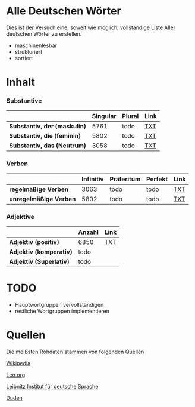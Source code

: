 # Alle Deutschen Wörter

Dies ist der Versuch eine, soweit wie möglich, vollständige Liste Aller deutschen Wörter zu erstellen.

- maschinenlesbar
- strukturiert
- sortiert 

# Inhalt

### Substantive 

<table>
  <thead>
    <tr>
      <th></th>
      <th><b>Singular</b></th>
      <th><b>Plural<b></th>
      <th><b>Link</b>
    </tr>
  </thead>
  <tbody>
    <tr>
      <td><b>Substantiv, der (maskulin)<b></td>
      <td>5761</td>
      <td>todo</td>
      <td><a href="https://github.com/cpos/AlleDeutschenWoerter/blob/main/Substantive/substantiv_singular_der.txt">TXT</a>
    </tr>
    <tr>
      <td><b>Substantiv, die (feminin)</b></td>
      <td>5802</td>
      <td>todo</td>
      <td><a href="https://github.com/cpos/AlleDeutschenWoerter/blob/main/Substantive/substantiv_singular_die.txt">TXT</a>
    </tr>
    <tr>
      <td><b>Substantiv, das (Neutrum)</b></td>
      <td>3058</td>
      <td>todo</td>
      <td><a href="https://github.com/cpos/AlleDeutschenWoerter/blob/main/Substantive/substantiv_singular_das.txt">TXT</a>
    </tr>
  </tbody>
</table>

### Verben 

<table>
  <thead>
    <tr>
      <th></th>
      <th><b>Infinitiv</b></th>
      <th><b>Präteritum<b></th>
      <th><b>Perfekt</b></th>
      <th><b>Link</b></th>
    </tr>
  </thead>
  <tbody>
    <tr>
      <td><b>regelmäßige Verben<b></td>
      <td>3063</td>
      <td>todo</td>
      <td>todo</td>
      <td><a href="https://github.com/cpos/AlleDeutschenWoerter/blob/main/Verben/Verben_regelmaesig.txt">TXT</a>
    </tr>
    <tr>
      <td><b>unregelmäßige Verben</b></td>
      <td>5802</td>
      <td>todo</td>
      <td>todo</td>
      <td><a href="https://github.com/cpos/AlleDeutschenWoerter/blob/main/Verben/Verben_unregelmae%C3%9Fig_Infinitiv.txt">TXT</a>
    </tr>
  </tbody>
</table>

### Adjektive 

<table>
  <thead>
    <tr>
      <th></th>
      <th><b>Anzahl</b></th>
      <th><b>Link</b></th>
    </tr>
  </thead>
  <tbody>
    <tr>
      <td><b>Adjektiv (positiv)<b></td>
      <td>6850</td>
      <td><a href="https://github.com/cpos/AlleDeutschenWoerter/blob/main/Adjektive/Adjektive.txt">TXT</a>
    </tr>
    <tr>
      <td><b>Adjektiv (komperativ)</b></td>
      <td>todo</td>
    </tr>
    <tr>
    <td><b>Adjektiv (Superlativ)</b></td>
      <td>todo</td>
    </tr>
  </tbody>
</table>

# TODO 

- Hauptwortgruppen vervollständigen
- restliche Wortgruppen implementieren

# Quellen

Die meißsten Rohdaten stammen von folgenden Quellen

[Wikipedia](https://de.wikipedia.org/wiki/Wikipedia:Hauptseite)

[Leo.org](https://dict.leo.org/)

[Leibnitz Institut für deutsche Sprache](https://www.ids-mannheim.de/)

[Duden](https://duden.de)

